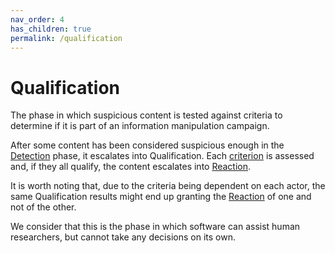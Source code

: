 ```yaml
---
nav_order: 4
has_children: true
permalink: /qualification
---
```


# Qualification

The phase in which suspicious content is tested against criteria to determine if it is part of an information manipulation campaign.

After some content has been considered suspicious enough in the [Detection](/encyclopedia/detection) phase, it escalates into Qualification. Each [criterion](/encyclopedia#-to-make-it-easier-to-share-and-collaborate-with-others-who-share-your-aim-you-first-have-to-determine-the-criteria-that-guide-your-action) is assessed and, if they all qualify, the content escalates into [Reaction](/encyclopedia/reaction).

It is worth noting that, due to the criteria being dependent on each actor, the same Qualification results might end up granting the [Reaction](/encyclopedia/reaction) of one and not of the other.

We consider that this is the phase in which software can assist human researchers, but cannot take any decisions on its own.
